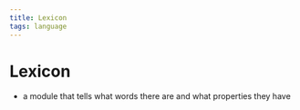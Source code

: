 ```yaml
---
title: Lexicon
tags: language
---
```


# Lexicon
- a module that tells what words there are and what properties they have 












